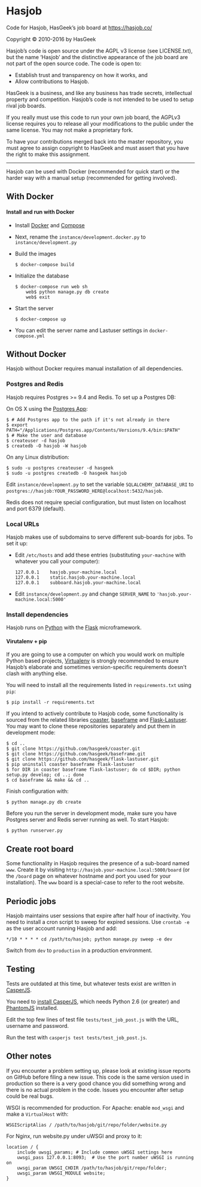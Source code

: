 Hasjob
======

Code for Hasjob, HasGeek’s job board at https://hasjob.co/

Copyright © 2010-2016 by HasGeek

Hasjob’s code is open source under the AGPL v3 license (see LICENSE.txt),
but the name ‘Hasjob’ and the distinctive appearance of the job board are
not part of the open source code. The code is open to:

* Establish trust and transparency on how it works, and
* Allow contributions to Hasjob.

HasGeek is a business, and like any business has trade secrets, intellectual
property and competition. Hasjob’s code is not intended to be used to setup
rival job boards.

If you really must use this code to run your own job board, the AGPLv3 license
requires you to release all your modifications to the public under the same
license. You may not make a proprietary fork.

To have your contributions merged back into the master repository, you must
agree to assign copyright to HasGeek and must assert that you have
the right to make this assignment.

-----

Hasjob can be used with Docker (recommended for quick start) or the harder way with a manual setup (recommended for getting involved).

## With Docker

#### Install and run with Docker

* Install [Docker](https://docs.docker.com/installation/) and [Compose](https://docs.docker.com/compose/install/)

* Next, rename the `instance/development.docker.py` to `instance/development.py`

* Build the images

    ```
    $ docker-compose build
    ```

* Initialize the database

    ```
    $ docker-compose run web sh
        web$ python manage.py db create
        web$ exit
    ```

* Start the server
    
    ```
    $ docker-compose up
    ```

* You can edit the server name and Lastuser settings in `docker-compose.yml`

## Without Docker

Hasjob without Docker requires manual installation of all dependencies.

### Postgres and Redis

Hasjob requires Postgres >= 9.4 and Redis. To set up a Postgres DB:

On OS X using the [Postgres App](http://postgresapp.com):

    $ # Add Postgres app to the path if it's not already in there
    $ export PATH="/Applications/Postgres.app/Contents/Versions/9.4/bin:$PATH"
    $ # Make the user and database
    $ createuser -d hasjob
    $ createdb -O hasjob -W hasjob

On any Linux distribution:

    $ sudo -u postgres createuser -d hasgeek
    $ sudo -u postgres createdb -O hasgeek hasjob

Edit `instance/development.py` to set the variable `SQLALCHEMY_DATABASE_URI` to `postgres://hasjob:YOUR_PASSWORD_HERE@localhost:5432/hasjob`.

Redis does not require special configuration, but must listen on localhost and port 6379 (default).

### Local URLs

Hasjob makes use of subdomains to serve different sub-boards for jobs. To set it up:

* Edit `/etc/hosts` and add these entries (substituting `your-machine` with whatever you call your computer):

    ```
    127.0.0.1    hasjob.your-machine.local
    127.0.0.1    static.hasjob.your-machine.local
    127.0.0.1    subboard.hasjob.your-machine.local
    ```

* Edit `instance/development.py` and change `SERVER_NAME` to `'hasjob.your-machine.local:5000'`

### Install dependencies

Hasjob runs on [Python](https://www.python.org) with the [Flask](http://flask.pocoo.org/) microframework.

#### Virutalenv + pip

If you are going to use a computer on which you would work on multiple Python based projects, [Virtualenv](docs.python-guide.org/en/latest/dev/virtualenvs/) is strongly recommended to ensure Hasjob’s elaborate and sometimes version-specific requirements doesn't clash with anything else.

You will need to install all the requirements listed in `requirements.txt` using `pip`:

    $ pip install -r requirements.txt

If you intend to actively contribute to Hasjob code, some functionality is sourced from the related libraries [coaster](https://github.com/hasgeek/coaster), [baseframe](https://github.com/hasgeek/baseframe) and [Flask-Lastuser](https://github.com/hasgeek/flask-lastuser). You may want to clone these repositories separately and put them in development mode:

    $ cd ..
    $ git clone https://github.com/hasgeek/coaster.git
    $ git clone https://github.com/hasgeek/baseframe.git
    $ git clone https://github.com/hasgeek/flask-lastuser.git
    $ pip uninstall coaster baseframe flask-lastuser
    $ for DIR in coaster baseframe flask-lastuser; do cd $DIR; python setup.py develop; cd ..; done
    $ cd baseframe && make && cd ..

Finish configuration with:

    $ python manage.py db create

Before you run the server in development mode, make sure you have Postgres server and Redis server running as well. To start Hasjob:

    $ python runserver.py

## Create root board

Some functionality in Hasjob requires the presence of a sub-board named `www`. Create it by visiting `http://hasjob.your-machine.local:5000/board` (or the `/board` page on whatever hostname and port you used for your installation). The `www` board is a special-case to refer to the root website.

## Periodic jobs

Hasjob maintains user sessions that expire after half hour of inactivity. You need to install a cron script to sweep for expired sessions. Use `crontab -e` as the user account running Hasjob and add:

    */10 * * * * cd /path/to/hasjob; python manage.py sweep -e dev

Switch from `dev` to `production` in a production environment.

## Testing

Tests are outdated at this time, but whatever tests exist are written in [CasperJS](http://casperjs.org/).

You need to [install CasperJS](http://docs.casperjs.org/en/latest/installation.html), which needs Python 2.6 (or greater) and [PhantomJS](http://phantomjs.org/) installed.

Edit the top few lines of test file `tests/test_job_post.js` with the URL, username and password.

Run the test with `casperjs test tests/test_job_post.js`.

## Other notes

If you encounter a problem setting up, please look at existing issue reports
on GitHub before filing a new issue. This code is the same version used in
production so there is a very good chance you did something wrong and there
is no actual problem in the code. Issues you encounter after setup could
be real bugs.

WSGI is recommended for production. For Apache: enable `mod_wsgi` and make a
`VirtualHost` with:

    WSGIScriptAlias / /path/to/hasjob/git/repo/folder/website.py

For Nginx, run website.py under uWSGI and proxy to it:

    location / {
        include uwsgi_params; # Include common uWSGI settings here
        uwsgi_pass 127.0.0.1:8093;  # Use the port number uWSGI is running on
        uwsgi_param UWSGI_CHDIR /path/to/hasjob/git/repo/folder;
        uwsgi_param UWSGI_MODULE website;
    }
